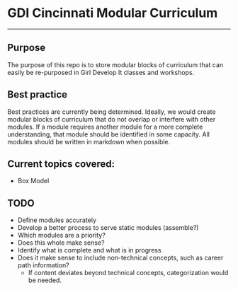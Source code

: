GDI Cincinnati Modular Curriculum
================================
---------------------

## Purpose
The purpose of this repo is to store modular blocks of curriculum that can easily be re-purposed in Girl Develop It classes and workshops. 

## Best practice
Best practices are currently being determined. Ideally, we would create modular blocks of curriculum that do not overlap or interfere with other modules. If a module requires another module for a more complete understanding, that module should be identified in some capacity. All modules should be written in markdown when possible. 

## Current topics covered:
* Box Model

## TODO
* Define modules accurately
* Develop a better process to serve static modules (assemble?)
* Which modules are a priority?
* Does this whole make sense?
* Identify what is complete and what is in progress
* Does it make sense to include non-technical concepts, such as career path information?
	* If content deviates beyond technical concepts, categorization would be needed. 
